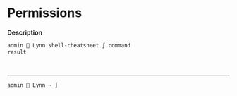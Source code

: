 # Permissions

**Description**
```sh
admin  Lynn shell-cheatsheet ∫ command
result
```
<br />

****
```sh
admin  Lynn ~ ∫ 
```
<br />